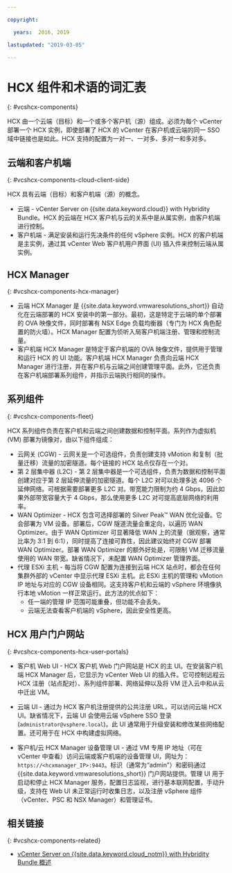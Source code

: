 ```yaml
---

copyright:

  years:  2016, 2019

lastupdated: "2019-03-05"

---
```


# HCX 组件和术语的词汇表
{: #vcshcx-components}

HCX 由一个云端（目标）和一个或多个客户机（源）组成。必须为每个 vCenter 部署一个 HCX 实例，即使部署了 HCX 的 vCenter 在客户机或云端的同一 SSO 域中链接也是如此。HCX 支持的配置为一对一、一对多、多对一和多对多。

## 云端和客户机端
{: #vcshcx-components-cloud-client-side}

HCX 具有云端（目标）和客户机端（源）的概念。
- 云端 - vCenter Server on 	{{site.data.keyword.cloud}} with Hybridity Bundle。HCX 的云端在 HCX 客户机与云的关系中是从属实例，由客户机端进行控制。
- 客户机端 - 满足安装和运行先决条件的任何 vSphere 实例。HCX 的客户机端是主实例，通过其 vCenter Web 客户机用户界面 (UI) 插入件来控制云端从属实例。

## HCX Manager
{: #vcshcx-components-hcx-manager}

- 云端 HCX Manager 是 {{site.data.keyword.vmwaresolutions_short}} 自动化在云端部署的 HCX 安装中的第一部分。最初，这是特定于云端的单个部署的 OVA 映像文件，同时部署有 NSX Edge 负载均衡器（专门为 HCX 角色配置的防火墙）。HCX Manager 配置为侦听入局客户机端注册、管理和控制流量。
- 客户机端 HCX Manager 是特定于客户机端的 OVA 映像文件，提供用于管理和运行 HCX 的 UI 功能。客户机端 HCX Manager 负责向云端 HCX Manager 进行注册，并在客户机与云端之间创建管理平面。此外，它还负责在客户机端部署系列组件，并指示云端执行相同的操作。

## 系列组件
{: #vcshcx-components-fleet}

HCX 系列组件负责在客户机和云端之间创建数据和控制平面。系列作为虚拟机 (VM) 部署为镜像对，由以下组件组成：

- 云网关 (CGW) - 云网关是一个可选组件，负责创建支持 vMotion 和复制（批量迁移）流量的加密隧道。每个链接的 HCX 站点仅存在一个对。
- 第 2 层集中器 (L2C) - 第 2 层集中器是一个可选组件，负责为数据和控制平面创建对应于第 2 层延伸流量的加密隧道。每个 L2C 对可以处理多达 4096 个延伸网络。可根据需要部署更多 L2C 对。带宽能力限制为约 4 Gbps，因此如果外部带宽容量大于 4 Gbps，那么使用更多 L2C 对可提高底层网络的利用率。
- WAN Optimizer - HCX 包含可选择部署的 Silver Peak™ WAN 优化设备。它会部署为 VM 设备。部署后，CGW 隧道流量会重定向，以遍历 WAN Optimizer。由于 WAN Optimizer 可显著降低 WAN 上的流量（据观察，通常比率为 3:1 到 6:1），同时提高了连接可靠性，因此建议始终对 CGW 部署 WAN Optimizer。部署 WAN Optimizer 的额外好处是，可限制 VM 迁移流量使用的 WAN 带宽。缺省情况下，未配置 WAN Optimizer 管理界面。
- 代理 ESXi 主机 - 每当将 CGW 配置为连接到云端 HCX 站点时，都会在任何集群外部的 vCenter 中显示代理 ESXi 主机。此 ESXi 主机的管理和 vMotion IP 地址与对应的 CGW 设备相同。这支持客户机和云端的 vSphere 环境像执行本地 vMotion 一样正常运行。此方法的优点如下：
    - 任一端的管理 IP 范围可能重叠，但功能不会丢失。
    - 云端无法查看客户机端的 vSphere，因此安全性更高。

## HCX 用户门户网站
{: #vcshcx-components-hcx-user-portals}

- 客户机 Web UI - HCX 客户机 Web 门户网站是 HCX 的主 UI。在安装客户机端 HCX Manager 后，它显示为 vCenter Web UI 的插入件。它可控制远程云 HCX 注册（站点配对）、系列组件部署、网络延伸以及将 VM 迁入云中和从云中迁出 VM。

- 云端 UI - 通过为 HCX 客户机注册提供的公共注册 URL，可以访问云端 HCX UI。缺省情况下，云端 UI 会使用云端 vSphere SSO 登录 (`administrator@vsphere.local`)。此 UI 通常用于升级安装和修改某些网络配置。还可用于在 HCX 中构建虚拟网络。

- 客户机/云 HCX Manager 设备管理 UI - 通过 VM 专用 IP 地址（可在 vCenter 中查看）访问云端或客户机端的设备管理 UI，网址为：`https://<hcxmanager_IP>:9443`。标识（通常为“admin”）和密码通过 {{site.data.keyword.vmwaresolutions_short}} 门户网站提供。管理 UI 用于启动和停止 HCX Manager 服务，配置日志监视，进行基本联网配置，手动升级，支持在 Web UI 未正常运行时收集日志，以及注册 vSphere 组件（vCenter、PSC 和 NSX Manager）和管理证书。

## 相关链接
{: #vcshcx-components-related}

* [vCenter Server on {{site.data.keyword.cloud_notm}} with Hybridity Bundle 概述](/docs/services/vmwaresolutions/archiref/vcs?topic=vmware-solutions-vcs-hybridity-intro)   

